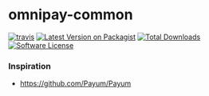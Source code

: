 # omnipay-common

[![travis][ico-travis]][link-travis]
[![Latest Version on Packagist][ico-version]][link-packagist]
[![Total Downloads][ico-downloads]][link-downloads]
[![Software License][ico-license]](LICENSE)


[ico-version]: https://img.shields.io/packagist/v/bytic/omnipay-common.svg
[ico-license]: https://img.shields.io/badge/license-MIT-brightgreen.svg
[ico-travis]: https://img.shields.io/travis/bytic/omnipay-common/master.svg
[ico-scrutinizer]: https://img.shields.io/scrutinizer/coverage/g/bytic/omnipay-common.svg
[ico-code-quality]: https://img.shields.io/scrutinizer/g/bytic/omnipay-common.svg
[ico-downloads]: https://img.shields.io/packagist/dt/bytic/omnipay-common.svg

[link-packagist]: https://packagist.org/packages/bytic/omnipay-common
[link-travis]: https://travis-ci.org/bytic/omnipay-common
[link-scrutinizer]: https://scrutinizer-ci.com/g/bytic/omnipay-common/code-structure
[link-code-quality]: https://scrutinizer-ci.com/g/bytic/omnipay-common
[link-downloads]: https://packagist.org/packages/bytic/omnipay-common
[link-author]: https://github.com/bytic

### Inspiration
* https://github.com/Payum/Payum